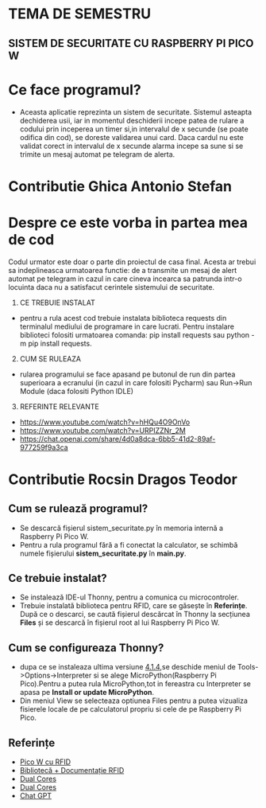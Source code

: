 # TEMA DE SEMESTRU 

## SISTEM DE SECURITATE CU RASPBERRY PI PICO W

# Ce face programul?
- Aceasta aplicatie reprezinta un sistem de securitate. Sistemul asteapta dechiderea usii, iar in momentul deschiderii incepe patea de rulare a codului prin inceperea un timer si,in intervalul de x secunde (se poate odifica din cod), se doreste validarea unui card. Daca cardul nu este validat corect in intervalul de x secunde alarma incepe sa sune si se trimite un mesaj automat pe telegram de alerta.

# Contributie Ghica Antonio Stefan

# Despre ce este vorba in partea mea de cod
Codul urmator este doar o parte din proiectul de casa final. Acesta ar trebui sa indeplineasca urmatoarea functie: de a transmite un mesaj de alert automat pe telegram in cazul in care cineva incearca sa patrunda intr-o locuinta daca nu a satisfacut cerintele sistemului de securitate.
1. CE TREBUIE INSTALAT
 - pentru a rula acest cod trebuie instalata biblioteca requests din terminalul mediului de programare in care lucrati. Pentru instalare biblioteci folositi urmatoarea comanda: pip install requests sau python -m pip install requests.
2. CUM SE RULEAZA
 - rularea programului se face apasand pe butonul de run din partea superioara a ecranului (in cazul in care folositi Pycharm) sau Run->Run Module (daca folositi Python IDLE)
3. REFERINTE RELEVANTE
- https://www.youtube.com/watch?v=hHQu4O9OnVo
- https://www.youtube.com/watch?v=URPIZZNr_2M
- https://chat.openai.com/share/4d0a8dca-6bb5-41d2-89af-977259f9a3ca
    



# Contributie Rocsin Dragos Teodor

## Cum se rulează programul?

- Se descarcă fișierul sistem_securitate.py în memoria internă a Raspberry Pi Pico W.
- Pentru a rula programul fără a fi conectat la calculator, se schimbă numele fișierului **sistem_securitate.py** în **main.py**.

## Ce trebuie instalat?

- Se instalează IDE-ul Thonny, pentru a comunica cu microcontroler.
- Trebuie instalată biblioteca pentru RFID, care se găsește în **Referințe**. După ce o descarci, se caută fișierul descărcat în Thonny la secțiunea **Files** și se descarcă în fișierul root al lui Raspberry Pi Pico W.

## Cum se configureaza Thonny?

- dupa ce se instaleaza ultima versiune [4.1.4](https://thonny.org/),se deschide meniul de Tools->Options->Interpreter si se alege MicroPython(Raspberry Pi Pico).Pentru a putea rula MicroPython,tot in fereastra cu Interpreter se apasa pe **Install or update MicroPython**.
- Din meniul View se selecteaza optiunea Files pentru a putea vizualiza fisierele locale de pe calculatorul propriu si cele de pe Raspberry Pi Pico.

## Referințe

- [Pico W cu RFID](https://www.tomshardware.com/how-to/raspberry-pi-pico-powered-rfid-lighting)
- [Bibliotecă + Documentație RFID](https://github.com/danjperron/micropython-mfrc522)
- [Dual Cores](https://www.youtube.com/watch?v=9vvobRfFOwk&t=356s)
- [Dual Cores](https://www.youtube.com/watch?v=ZEgqrNXuBvk&t=1652s)
- [Chat GPT](https://chat.openai.com/share/94c98430-95df-4ef7-90f5-489854a2063b)

